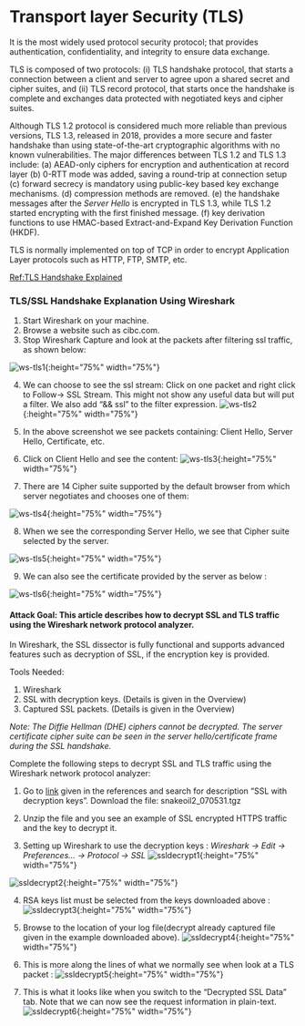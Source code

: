 # Transport layer Security (TLS)
It is the most widely used protocol security protocol; that provides authentication, confidentiality, and integrity to ensure data exchange. 

TLS is composed of two protocols: 
(i) TLS handshake protocol, that starts a connection between a client and server to agree upon a shared secret and cipher suites, and 
(ii) TLS record protocol, that starts once the handshake is complete and exchanges data protected with negotiated keys and cipher suites. 


Although TLS 1.2 protocol is considered much more reliable than previous versions, TLS 1.3, released in 2018, provides a more secure and faster handshake than using state-of-the-art cryptographic algorithms with no known vulnerabilities. 
The major differences between TLS 1.2 and TLS 1.3 include: 
(a) AEAD-only ciphers for encryption and authentication at record layer 
(b) 0-RTT mode was added, saving a round-trip at connection setup 
(c) forward secrecy is mandatory using public-key based key exchange mechanisms. 
(d) compression methods are removed. 
(e) the handshake messages after the *Server Hello* is encrypted in TLS 1.3, while TLS 1.2 started encrypting with the first finished message. 
(f) key derivation functions to use HMAC-based Extract-and-Expand Key Derivation Function (HKDF).

TLS is normally implemented on top of TCP in order to encrypt Application Layer protocols such as HTTP, FTP, SMTP, etc.

[Ref:TLS Handshake Explained](https://www.thesslstore.com/blog/explaining-ssl-handshake/#the-tls-12-handshake-step-by-step)



### TLS/SSL Handshake Explanation Using Wireshark

1.	Start Wireshark on your machine.
2.	Browse a website such as cibc.com.
3.	Stop Wireshark Capture and look at the packets after filtering ssl traffic, as shown below: 

![ws-tls1](/assets/applicationsecurity/ws-tls1.png){:height="75%" width="75%"}

4.  We can choose to see the ssl stream: Click on one packet and right click to Follow-> SSL Stream. This might not show any useful data but will put a filter. We also add “&& ssl” to the filter expression.
![ws-tls2](/assets/applicationsecurity/ws-tls2.png){:height="75%" width="75%"}

5.	In the above screenshot we see packets containing: Client Hello, Server Hello, Certificate, etc. 

6. Click on Client Hello and see the content:
![ws-tls3](/assets/applicationsecurity/ws-tls3.png){:height="75%" width="75%"}

7. There are 14 Cipher suite supported by the default browser from which server negotiates and chooses one of them:
  
  ![ws-tls4](/assets/applicationsecurity/ws-tls4.png){:height="75%" width="75%"}
  
8. When we see the corresponding Server Hello, we see that Cipher suite selected by the server. 

![ws-tls5](/assets/applicationsecurity/ws-tls5.png){:height="75%" width="75%"}

9. We can also see the certificate provided by the server as below :

![ws-tls6](/assets/applicationsecurity/ws-tls6.png){:height="75%" width="75%"}



#### Attack Goal: This article describes how to decrypt SSL and TLS traffic using the Wireshark network protocol analyzer. 

In Wireshark, the SSL dissector is fully functional and supports advanced features such as decryption of SSL, if the encryption key is provided. 

Tools Needed: 
1.	Wireshark 
2.	SSL with decryption keys. (Details is given in the Overview)
3.	Captured SSL packets. (Details is given in the Overview)

*Note: The Diffie Hellman (DHE) ciphers cannot be decrypted. The server certificate cipher suite can be seen in the server hello/certificate frame during the SSL handshake.*


Complete the following steps to decrypt SSL and TLS traffic using the Wireshark network protocol analyzer:

1.	Go to [link](https://wiki.wireshark.org/SampleCaptures?action=AttachFile&do=get&target=snakeoil2_070531.tgz) given in the references and search for description “SSL with decryption keys”. Download the file: snakeoil2_070531.tgz

2.	Unzip the file and you see an example of SSL encrypted HTTPS traffic and the key to decrypt it.

3.	Setting up Wireshark to use the decryption keys : *Wireshark -> Edit -> Preferences... -> Protocol -> SSL*
 ![ssldecrypt1](/assets/applicationsecurity/ssldecrypt1.png){:height="75%" width="75%"}
 
![ssldecrypt2](/assets/applicationsecurity/ssldecrypt2.png){:height="75%" width="75%"}

4. 	RSA keys list must be selected from the keys downloaded above :
![ssldecrypt3](/assets/applicationsecurity/ssldecrypt3.png){:height="75%" width="75%"}

5. Browse to the location of your log file(decrypt already captured file given in the example downloaded above).
![ssldecrypt4](/assets/applicationsecurity/ssldecrypt4.png){:height="75%" width="75%"}

6. This is more along the lines of what we normally see when look at a TLS packet :
![ssldecrypt5](/assets/applicationsecurity/ssldecrypt5.png){:height="75%" width="75%"}


7. This is what it looks like when you switch to the “Decrypted SSL Data” tab.  Note that we can now see the request information in plain-text. 
![ssldecrypt6](/assets/applicationsecurity/ssldecrypt6.png){:height="75%" width="75%"}



